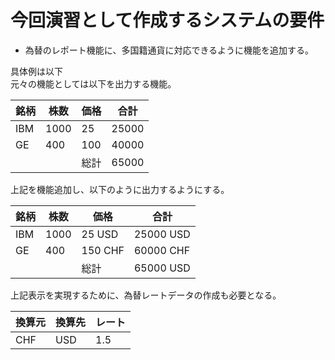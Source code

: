 # 今回演習として作成するシステムの要件
- 為替のレポート機能に、多国籍通貨に対応できるように機能を追加する。

具体例は以下  
元々の機能としては以下を出力する機能。

| 銘柄 |  株数  |  価格  |  合計  |
|----| ---- | ---- | ---- |
| IBM |  1000  |  25  |  25000  |
| GE |  400  |  100  |  40000  |
|    |    |  総計  |  65000  |

上記を機能追加し、以下のように出力するようにする。

| 銘柄 | 株数   | 価格      | 合計         |
|----|------|---------|------------|
| IBM | 1000 | 25 USD  | 25000 USD  |
| GE | 400  | 150 CHF | 60000 CHF  |
|    |      | 総計      | 65000 USD  |

上記表示を実現するために、為替レートデータの作成も必要となる。

| 換算元 | 換算先 | レート |
|-----|-----|-----|
| CHF | USD | 1.5 |
